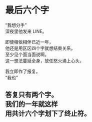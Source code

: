# 最后六个字

“我想分手”\
深夜里他发来 LINE。

即使相依相伴已近一年，\
他还是用区区四个字就想结束关系。\
至少见个面当面说啊。\
这一想法蔓延全身，放任怒火涌上心头，

我立即作了报复。\
“我也”

答复只有两个字。\
我们的一年就这样\
用共计六个字划下了终止符。
<br>
<br>
<br>
<br>
<br>
<br>
<br>
<br>
<br>
<br>
<br>
<br>
<br>
<br>
<br>
---
